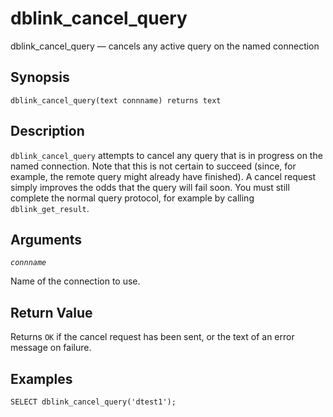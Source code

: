 # dblink\_cancel\_query

dblink\_cancel\_query — cancels any active query on the named connection

## Synopsis

```text
dblink_cancel_query(text connname) returns text
```

## Description

`dblink_cancel_query` attempts to cancel any query that is in progress on the named connection. Note that this is not certain to succeed \(since, for example, the remote query might already have finished\). A cancel request simply improves the odds that the query will fail soon. You must still complete the normal query protocol, for example by calling `dblink_get_result`.

## Arguments

_`connname`_

Name of the connection to use.

## Return Value

Returns `OK` if the cancel request has been sent, or the text of an error message on failure.

## Examples

```text
SELECT dblink_cancel_query('dtest1');
```

